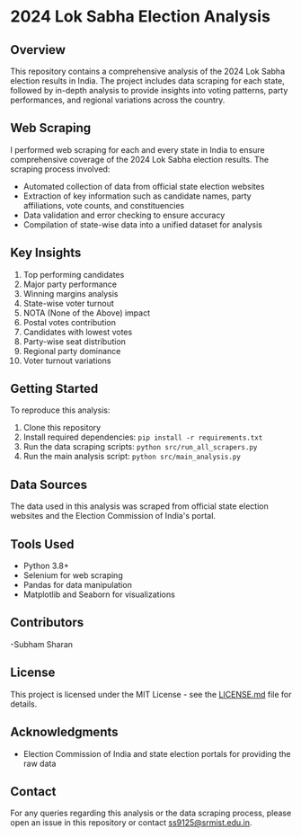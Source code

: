 # 2024 Lok Sabha Election Analysis

## Overview
This repository contains a comprehensive analysis of the 2024 Lok Sabha election results in India. The project includes data scraping for each state, followed by in-depth analysis to provide insights into voting patterns, party performances, and regional variations across the country.


## Web Scraping
I performed web scraping for each and every state in India to ensure comprehensive coverage of the 2024 Lok Sabha election results. The scraping process involved:
- Automated collection of data from official state election websites
- Extraction of key information such as candidate names, party affiliations, vote counts, and constituencies
- Data validation and error checking to ensure accuracy
- Compilation of state-wise data into a unified dataset for analysis

## Key Insights
1. Top performing candidates
2. Major party performance
3. Winning margins analysis
4. State-wise voter turnout
5. NOTA (None of the Above) impact
6. Postal votes contribution
7. Candidates with lowest votes
8. Party-wise seat distribution
9. Regional party dominance
10. Voter turnout variations

## Getting Started
To reproduce this analysis:
1. Clone this repository
2. Install required dependencies: `pip install -r requirements.txt`
3. Run the data scraping scripts: `python src/run_all_scrapers.py`
4. Run the main analysis script: `python src/main_analysis.py`

## Data Sources
The data used in this analysis was scraped from official state election websites and the Election Commission of India's portal. 

## Tools Used
- Python 3.8+
- Selenium for web scraping
- Pandas for data manipulation
- Matplotlib and Seaborn for visualizations

## Contributors
-Subham Sharan

## License
This project is licensed under the MIT License - see the [LICENSE.md](LICENSE.md) file for details.

## Acknowledgments
- Election Commission of India and state election portals for providing the raw data

## Contact
For any queries regarding this analysis or the data scraping process, please open an issue in this repository or contact ss9125@srmist.edu.in.
